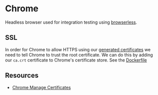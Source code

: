 # Chrome
Headless browser used for integration testing
using [browserless](https://docs.browserless.io/).

## SSL
In order for Chrome to allow HTTPS using our
[generated certificates](../../infrastructure/certificates.md)
we need to tell Chrome to trust the root certificate. We can do
this by adding our `ca.crt` certificate to Chrome's certificate
store. See the [Dockerfile](https://github.com/ameier38/equinox-tutorial/blob/main/chrome/Dockerfile)

## Resources
- [Chrome Manage Certificates](https://chromium.googlesource.com/chromium/src.git/+/master/docs/linux/cert_management.md)
